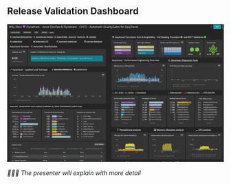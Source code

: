 ## Release Validation Dashboard 

![release validation dashboard](../../../assets/images/qg_dashboard.png)

_🧑🏻‍🏫 The presenter will explain with more detail_